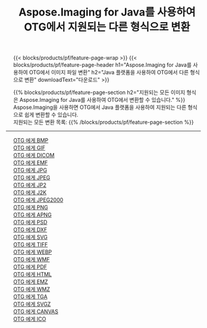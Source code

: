 ﻿---
title: Aspose.Imaging for Java를 사용하여 OTG에서 지원되는 다른 형식으로 변환 
weight: 3920
url: /ko/java/conversion/from/otg 
lang: ko
langdirlevel: 2
locales: zh-hans,ja,it,ru,de,es,fr,nl,id,lt,pl,pt,vi,tr,ko,zh-hant,ar,hi,th,sv,cs,uk,he
description: Aspose.Imaging을 사용하면 OTG에서 Java 플랫폼을 사용하는 다른 형식으로 쉽게 변환할 수 있습니다.
---

{{< blocks/products/pf/feature-page-wrap >}}
{{< blocks/products/pf/feature-page-header h1="Aspose.Imaging for Java를 사용하여 OTG에서 이미지 파일 변환" h2="Java 플랫폼을 사용하여 OTG에서 다른 형식으로 변환" downloadText="다운로드" >}}


{{% blocks/products/pf/feature-page-section  h2="지원되는 모든 이미지 형식은 Aspose.Imaging for Java를 사용하여 OTG에서 변환할 수 있습니다." %}}
Aspose.Imaging을 사용하면 OTG에서 Java 플랫폼을 사용하여 지원되는 다른 형식으로 쉽게 변환할 수 있습니다.
<br/>
지원되는 모든 변환 목록:
{{% /blocks/products/pf/feature-page-section %}}
<div class="container-fluid productfamilypage bg-gray">
    <div class="convertypes bg-gray agp-content section">
        <div class="container">
		<hr style="margin-left:-20px;"/>
		<div class="row other-converters">
		    <div class='col-md-2 other-converter remove-lp remove-rp'><a href="/imaging/ko/java/conversion/otg-to-bmp" >OTG 에게 BMP</a></div><div class='col-md-2 other-converter remove-lp remove-rp'><a href="/imaging/ko/java/conversion/otg-to-gif" >OTG 에게 GIF</a></div><div class='col-md-2 other-converter remove-lp remove-rp'><a href="/imaging/ko/java/conversion/otg-to-dicom" >OTG 에게 DICOM</a></div><div class='col-md-2 other-converter remove-lp remove-rp'><a href="/imaging/ko/java/conversion/otg-to-emf" >OTG 에게 EMF</a></div><div class='col-md-2 other-converter remove-lp remove-rp'><a href="/imaging/ko/java/conversion/otg-to-jpg" >OTG 에게 JPG</a></div><div class='col-md-2 other-converter remove-lp remove-rp'><a href="/imaging/ko/java/conversion/otg-to-jpeg" >OTG 에게 JPEG</a></div><div class='col-md-2 other-converter remove-lp remove-rp'><a href="/imaging/ko/java/conversion/otg-to-jp2" >OTG 에게 JP2</a></div><div class='col-md-2 other-converter remove-lp remove-rp'><a href="/imaging/ko/java/conversion/otg-to-j2k" >OTG 에게 J2K</a></div><div class='col-md-2 other-converter remove-lp remove-rp'><a href="/imaging/ko/java/conversion/otg-to-jpeg2000" >OTG 에게 JPEG2000</a></div><div class='col-md-2 other-converter remove-lp remove-rp'><a href="/imaging/ko/java/conversion/otg-to-png" >OTG 에게 PNG</a></div><div class='col-md-2 other-converter remove-lp remove-rp'><a href="/imaging/ko/java/conversion/otg-to-apng" >OTG 에게 APNG</a></div><div class='col-md-2 other-converter remove-lp remove-rp'><a href="/imaging/ko/java/conversion/otg-to-psd" >OTG 에게 PSD</a></div><div class='col-md-2 other-converter remove-lp remove-rp'><a href="/imaging/ko/java/conversion/otg-to-dxf" >OTG 에게 DXF</a></div><div class='col-md-2 other-converter remove-lp remove-rp'><a href="/imaging/ko/java/conversion/otg-to-svg" >OTG 에게 SVG</a></div><div class='col-md-2 other-converter remove-lp remove-rp'><a href="/imaging/ko/java/conversion/otg-to-tiff" >OTG 에게 TIFF</a></div><div class='col-md-2 other-converter remove-lp remove-rp'><a href="/imaging/ko/java/conversion/otg-to-webp" >OTG 에게 WEBP</a></div><div class='col-md-2 other-converter remove-lp remove-rp'><a href="/imaging/ko/java/conversion/otg-to-wmf" >OTG 에게 WMF</a></div><div class='col-md-2 other-converter remove-lp remove-rp'><a href="/imaging/ko/java/conversion/otg-to-pdf" >OTG 에게 PDF</a></div><div class='col-md-2 other-converter remove-lp remove-rp'><a href="/imaging/ko/java/conversion/otg-to-html" >OTG 에게 HTML</a></div><div class='col-md-2 other-converter remove-lp remove-rp'><a href="/imaging/ko/java/conversion/otg-to-emz" >OTG 에게 EMZ</a></div><div class='col-md-2 other-converter remove-lp remove-rp'><a href="/imaging/ko/java/conversion/otg-to-wmz" >OTG 에게 WMZ</a></div><div class='col-md-2 other-converter remove-lp remove-rp'><a href="/imaging/ko/java/conversion/otg-to-tga" >OTG 에게 TGA</a></div><div class='col-md-2 other-converter remove-lp remove-rp'><a href="/imaging/ko/java/conversion/otg-to-svgz" >OTG 에게 SVGZ</a></div><div class='col-md-2 other-converter remove-lp remove-rp'><a href="/imaging/ko/java/conversion/otg-to-canvas" >OTG 에게 CANVAS</a></div><div class='col-md-2 other-converter remove-lp remove-rp'><a href="/imaging/ko/java/conversion/otg-to-ico" >OTG 에게 ICO</a></div>
                </div>
        </div>
    </div>
</div>
<br/>

